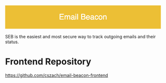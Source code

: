 
<p align="center"> <img src="Project Elements/Email_Beacon.png"/> </p>


SEB is the easiest and most secure way to track outgoing emails and their status.



 



# Frontend Repository
https://github.com/cszach/email-beacon-frontend

